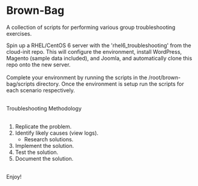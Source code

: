 # Brown-Bag
A collection of scripts for performing various group troubleshooting exercises.

Spin up a RHEL/CentOS 6 server with the 'rhel6_troubleshooting' from the cloud-init repo. This will configure the environment, install WordPress, Magento (sample data included), and Joomla, and automatically clone this repo onto the new server.<br><br>
Complete your environment by running the scripts in the /root/brown-bag/scripts directory. Once the environment is setup run the scripts for each scenario respectively.<br><br>

Troubleshooting Methodology<br><br>

1) Replicate the problem.<br>
2) Identify likely causes (view logs).<br>
   * Research solutions.<br>
3) Implement the solution.<br>
4) Test the solution.<br>
5) Document the solution.<br><br>

Enjoy!
